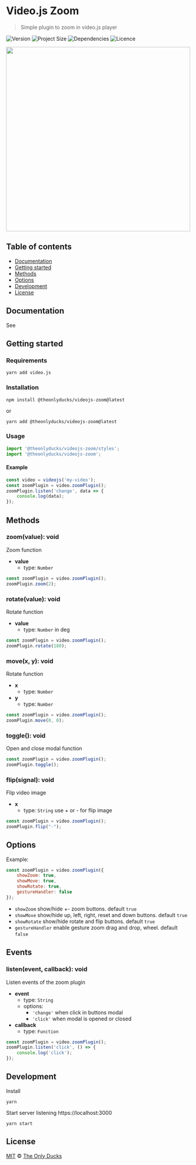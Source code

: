 
# Video.js Zoom

> Simple plugin to zoom in video.js player

![Version](https://img.shields.io/github/package-json/v/theonlyducks/videojs-zoom)
![Project Size](https://img.shields.io/bundlephobia/min/@theonlyducks/videojs-zoom@latest)
![Dependencies](https://img.shields.io/github/languages/top/theonlyducks/videojs-zoom)
![Licence](https://img.shields.io/github/license/theonlyducks/videojs-zoom)

<img src="./preview.png" width="500" height="auto">

## Table of contents

- [Documentation](#documentation)
- [Getting started](#getting-started)
- [Methods](#methods)
- [Options](#options)
- [Development](#development)
- [License](#license)

## Documentation

See

## Getting started

### Requirements

```shell
yarn add video.js
```

### Installation

```shell
npm install @theonlyducks/videojs-zoom@latest
```
or
```shell
yarn add @theonlyducks/videojs-zoom@latest
```

### Usage

```js
import '@theonlyducks/videojs-zoom/styles';
import '@theonlyducks/videojs-zoom';
```

#### Example

```js
const video = videojs('my-video');
const zoomPlugin = video.zoomPlugin();
zoomPlugin.listen('change', data => {
	console.log(data);
});
```

## Methods

### zoom(value): void

Zoom function

- **value**
	- type: `Number`

```js
const zoomPlugin = video.zoomPlugin();
zoomPlugin.zoom(2);
```

### rotate(value): void

Rotate function

- **value**
	- type: `Number` in deg

```js
const zoomPlugin = video.zoomPlugin();
zoomPlugin.rotate(180);
```

### move(x, y): void

Rotate function

- **x**
	- type: `Number`
- **y**
	- type: `Number`

```js
const zoomPlugin = video.zoomPlugin();
zoomPlugin.move(0, 0);
```

### toggle(): void

Open and close modal function

```js
const zoomPlugin = video.zoomPlugin();
zoomPlugin.toggle();
```

### flip(signal): void

Flip video image

- **x**
	- type: `String` use + or - for flip image

```js
const zoomPlugin = video.zoomPlugin();
zoomPlugin.flip("-");
```

## Options

Example:
```js
const zoomPlugin = video.zoomPlugin({
	showZoom: true,
	showMove: true,
	showRotate: true,
	gestureHandler: false
});
```

- `showZoom` show/hide +- zoom buttons. default `true`
- `showMove` show/hide up, left, right, reset and down buttons. default `true`
- `showRotate` show/hide rotate and flip buttons. default `true`
- `gestureHandler` enable gesture zoom drag and drop, wheel. default `false`

## Events

### listen(event, callback): void

Listen events of the zoom plugin

- **event**
	- type: `String`
	- options:
	  - `'change'` when click in buttons modal
	  - `'click'` when modal is opened or closed
- **callback**
	- type: `Function`

```js
const zoomPlugin = video.zoomPlugin();
zoomPlugin.listen('click', () => {
    console.log('click');
});
```

## Development

Install

```shell
yarn
```

Start server listening https://localhost:3000

```shell
yarn start
```

## License

[MIT](https://opensource.org/licenses/MIT) © [The Only Ducks](https://github.com/theonlyducks)
